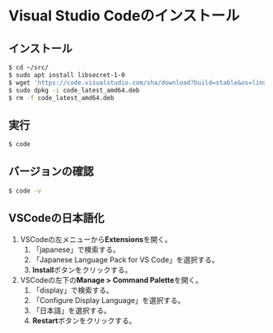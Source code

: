 # Visual Studio Codeのインストール

## インストール
```bash
$ cd ~/src/
$ sudo apt install libsecret-1-0
$ wget 'https://code.visualstudio.com/sha/download?build=stable&os=linux-deb-x64' -O code_latest_amd64.deb
$ sudo dpkg -i code_latest_amd64.deb
$ rm -f code_latest_amd64.deb
```

## 実行
```bash
$ code
```

## バージョンの確認
```bash
$ code -v
```

## VSCodeの日本語化
1. VSCodeの左メニューから**Extensions**を開く。
   1. 「japanese」で検索する。
   2. 「Japanese Language Pack for VS Code」を選択する。
   3. **Install**ボタンをクリックする。
2. VSCodeの左下の**Manage > Command Palette**を開く。
   1. 「display」で検索する。
   2. 「Configure Display Language」を選択する。
   3. 「日本語」を選択する。
   4. **Restart**ボタンをクリックする。
